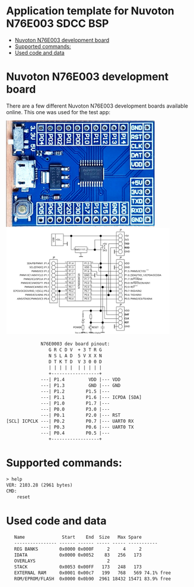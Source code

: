 <!-- omit in toc -->
# Application template for Nuvoton N76E003 SDCC BSP

- [Nuvoton N76E003 development board](#nuvoton-n76e003-development-board)
- [Supported commands:](#supported-commands)
- [Used code and data](#used-code-and-data)

# Nuvoton N76E003 development board
There are a few different Nuvoton N76E003 development boards available online. This one was used for the test app:

<img src="../../img/n76e003.jpg" width="400px"/><img src="../../img/schematics-big-board.svg" width="440px"/>

```
             N76E0003 dev board pinout:
                G R C D V  + 3 T R G
                N S L A D  5 V X X N
                D T K T D  V 3 0 0 D
                | | | | |  | | | | |
                +------------------+
             ---| P1.4         VDD |--- VDD
             ---| P1.3         GND |--- GND
             ---| P1.2        P1.5 |---
             ---| P1.1        P1.6 |--- ICPDA [SDA]
             ---| P1.0        P1.7 |---
             ---| P0.0        P3.0 |---
             ---| P0.1        P2.0 |--- RST
[SCL] ICPCLK ---| P0.2        P0.7 |--- UART0 RX
             ---| P0.3        P0.6 |--- UART0 TX
             ---| P0.4        P0.5 |---
                +------------------+
```

# Supported commands:
```
> help
VER: 2103.28 (2961 bytes)
CMD:
    reset
```
# Used code and data
```
   Name              Start    End  Size   Max Spare
   ---------------- ------ ------ ----- ----- -----------
   REG BANKS        0x0000 0x000F     2     4     2
   IDATA            0x0000 0x0052    83   256   173
   OVERLAYS                           2
   STACK            0x0053 0x00FF   173   248   173
   EXTERNAL RAM     0x0001 0x00c7   199   768   569 74.1% free
   ROM/EPROM/FLASH  0x0000 0x0b90  2961 18432 15471 83.9% free
```


